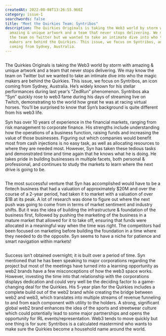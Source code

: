 ```yaml
---
createdAt: 2022-08-08T13:26:55.960Z
category: issue-1
searchwords: false
title: "Meet the Quirkies Team: Syntribos"
description: The Quirkies Originals is taking the Web3 world by storm with
  amazing & unique artwork and a team that never stops delivering. We may know
  the team on Twitter but we wanted to take an intimate dive into who the magic
  makers are behind the Quirkies. This issue, we focus on Syntribos, an icon
  coming from Sydney, Australia.
---
```

<img src="/img/img_4994.png" alt="" title="Syntribos at NFT NYC, June 2022" class="wrap right size_md vertical"/>

The Quirkies Originals is taking the Web3 world by storm with amazing & unique artwork and a team that never stops delivering. We may know the team on Twitter but we wanted to take an intimate dive into who the magic makers are behind the Quirkies. This issue, we focus on Syntribos, an icon coming from Sydney, Australia. He’s widely known for his stellar performances during last year’s “ZedRun” phenomenon. Syntribos aka “Syn” quickly rose to web3 fame during his days of streaming live on Twitch, demonstrating to the world how great he was at racing virtual horses. You’ll be surprised to know that Syn’s background is quite different from his web3 life.

Syn has over 10 years of experience in the financial markets, ranging from risk management to corporate finance. His strengths include understanding how the operations of a business function, raising funds and increasing the value of those businesses. Figuring out which companies would benefit most from cash injections is no easy task, as well as allocating resources to where they are needed most. However, Syn has taken these tedious tasks and demonstrated time and time again that he knows what he is doing. He takes pride in building businesses in multiple facets, both personal & professional, and continues to study the markets to learn where the next drive is going to be. 

<img src="/img/img_4929.jpeg" alt="" title="Syntribos talking to holders, NFT NYC June 2022" class="wrap left size_md horizontal"/>

The most successful venture that Syn has accomplished would have to be a fintech business that had a valuation of approximately $20M and over the course of a 2-year period, had taken it to market with a valuation of over $1B at its peak. A lot of research was done to figure out where the next push was going to come from in terms of market sentiment and industry shifts. But it was the idea of building the infrastructure & foundation of the business first, followed by pushing the marketing of the business in a mature market that allowed for it to take off, ensuring that funds were allocated in a meaningful way when the time was right. The competitors had been focused on marketing before building the foundation in a time where they needed to do the opposite. Syn seems to have a niche for patience and smart navigation within markets!

<img src="/img/syn-pfp.png" alt="" title="" class="wrap right size_md vertical"/>

Success isn’t obtained overnight; it is built over a period of time. Syn mentioned that he has been speaking to major corporations regarding the project but most of the meetings have turned into a learning opportunity as web2 brands have a few misconceptions of how the web3 space works. However, investing the time into that relationship with the corporations displays dedication and could very well be the deciding factor to a game-changing deal for the Quirkies. His 5-year plan for the Quirkies includes a complete build out of the web2 brand while creating the bridge between web2 and web3, which translates into multiple streams of revenue funneling to and from each component with utility to the holders. A strong, significant global web2 brand enhances the idea of the sports and streetwear culture which could potentially lead to some major partnerships and opens the opportunity for IRL events/representation. Web3 tends to move quickly but one thing is for sure: Syntribos is a calculated mastermind who wants to make sure the Quirkies become a household name around the world.